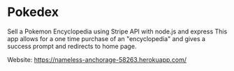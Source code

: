 # Pokedex
Sell a Pokemon Encyclopedia using Stripe API with node.js and express
This app allows for a one time purchase of an "encyclopedia" and gives a success prompt and redirects to home page.

Website: https://nameless-anchorage-58263.herokuapp.com/
